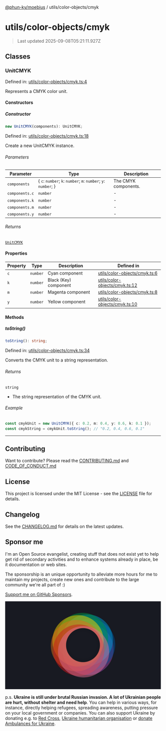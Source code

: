 [@phun-ky/moebius](../../README.md) / utils/color-objects/cmyk

# utils/color-objects/cmyk

> Last updated 2025-09-08T05:21:11.927Z

##

## Classes

### UnitCMYK

Defined in: [utils/color-objects/cmyk.ts:4](https://github.com/phun-ky/moebius/blob/main/src/utils/color-objects/cmyk.ts#L4)

Represents a CMYK color unit.

#### Constructors

##### Constructor

```ts
new UnitCMYK(components): UnitCMYK;
```

Defined in: [utils/color-objects/cmyk.ts:18](https://github.com/phun-ky/moebius/blob/main/src/utils/color-objects/cmyk.ts#L18)

Create a new UnitCMYK instance.

###### Parameters

| Parameter      | Type                                                            | Description          |
| -------------- | --------------------------------------------------------------- | -------------------- |
| `components`   | { `c`: `number`; `k`: `number`; `m`: `number`; `y`: `number`; } | The CMYK components. |
| `components.c` | `number`                                                        | -                    |
| `components.k` | `number`                                                        | -                    |
| `components.m` | `number`                                                        | -                    |
| `components.y` | `number`                                                        | -                    |

###### Returns

[`UnitCMYK`](#unitcmyk)

#### Properties

| Property           | Type     | Description           | Defined in                                                                                                         |
| ------------------ | -------- | --------------------- | ------------------------------------------------------------------------------------------------------------------ |
| <a id="c"></a> `c` | `number` | Cyan component        | [utils/color-objects/cmyk.ts:6](https://github.com/phun-ky/moebius/blob/main/src/utils/color-objects/cmyk.ts#L6)   |
| <a id="k"></a> `k` | `number` | Black (Key) component | [utils/color-objects/cmyk.ts:12](https://github.com/phun-ky/moebius/blob/main/src/utils/color-objects/cmyk.ts#L12) |
| <a id="m"></a> `m` | `number` | Magenta component     | [utils/color-objects/cmyk.ts:8](https://github.com/phun-ky/moebius/blob/main/src/utils/color-objects/cmyk.ts#L8)   |
| <a id="y"></a> `y` | `number` | Yellow component      | [utils/color-objects/cmyk.ts:10](https://github.com/phun-ky/moebius/blob/main/src/utils/color-objects/cmyk.ts#L10) |

#### Methods

##### toString()

```ts
toString(): string;
```

Defined in: [utils/color-objects/cmyk.ts:34](https://github.com/phun-ky/moebius/blob/main/src/utils/color-objects/cmyk.ts#L34)

Converts the CMYK unit to a string representation.

###### Returns

`string`

- The string representation of the CMYK unit.

###### Example

```ts
const cmykUnit = new UnitCMYK({ c: 0.2, m: 0.4, y: 0.6, k: 0.1 });
const cmykString = cmykUnit.toString(); // "0.2, 0.4, 0.6, 0.1"
```

---

## Contributing

Want to contribute? Please read the [CONTRIBUTING.md](https://github.com/phun-ky/moebius/blob/main/CONTRIBUTING.md) and [CODE_OF_CONDUCT.md](https://github.com/phun-ky/moebius/blob/main/CODE_OF_CONDUCT.md)

## License

This project is licensed under the MIT License - see the [LICENSE](https://github.com/phun-ky/moebius/blob/main/LICENSE) file for details.

## Changelog

See the [CHANGELOG.md](https://github.com/phun-ky/moebius/blob/main/CHANGELOG.md) for details on the latest updates.

## Sponsor me

I'm an Open Source evangelist, creating stuff that does not exist yet to help get rid of secondary activities and to enhance systems already in place, be it documentation or web sites.

The sponsorship is an unique opportunity to alleviate more hours for me to maintain my projects, create new ones and contribute to the large community we're all part of :)

[Support me on GitHub Sponsors](https://github.com/sponsors/phun-ky).

![logo](https://github.com/phun-ky/moebius/blob/main/public/images/logo/logo-ring.png?raw=true)

p.s. **Ukraine is still under brutal Russian invasion. A lot of Ukrainian people are hurt, without shelter and need help**. You can help in various ways, for instance, directly helping refugees, spreading awareness, putting pressure on your local government or companies. You can also support Ukraine by donating e.g. to [Red Cross](https://www.icrc.org/en/donate/ukraine), [Ukraine humanitarian organisation](https://savelife.in.ua/en/donate-en/#donate-army-card-weekly) or [donate Ambulances for Ukraine](https://www.gofundme.com/f/help-to-save-the-lives-of-civilians-in-a-war-zone).
